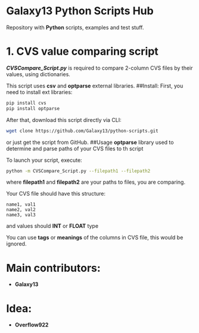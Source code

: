 # Galaxy13 Python Scripts Hub

Repository with **Python** scripts, examples and test stuff.

# 1. CVS value comparing script
***CVSCompare_Script.py*** is required to compare 2-column CVS files by their values, using dictionaries.

This script uses **csv** and **optparse** external libraries.
##Install:
First, you need to install ext libraries:
```bash
pip install cvs
pip install optparse
```
After that, download this script directly via CLI:
```bash
wget clone https://github.com/Galaxy13/python-scripts.git
```
or just get the script from GitHub.
##Usage
**optparse** library used to determine and parse paths of your CVS files to th script

To launch your script, execute:
```bash
python -m CVSCompare_Script.py --filepath1 --filepath2
```
where **filepath1** and **filepath2** are your paths to files, you are comparing.

Your CVS file should have this structure:
```text
name1, val1
name2, val2
name3, val3
```
and values should **INT** or **FLOAT** type

You can use **tags** or **meanings** of the columns in CVS file, this would be ignored.
# Main contributors:
- **Galaxy13**
# Idea:
- **Overflow922**
